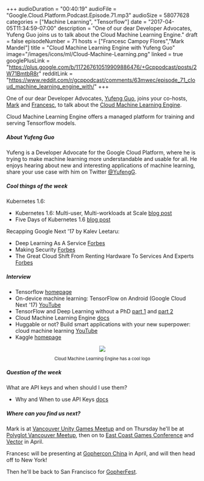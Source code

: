 +++
audioDuration = "00:40:19"
audioFile = "Google.Cloud.Platform.Podcast.Episode.71.mp3"
audioSize = 58077628
categories = ["Machine Learning", "Tensorflow"]
date = "2017-04-05T11:34:59-07:00"
description = "One of our dear Developer Advocates, Yufeng Guo joins us to talk about the Cloud Machine Learning Engine."
draft = false
episodeNumber = 71
hosts = ["Francesc Campoy Flores","Mark Mandel"]
title = "Cloud Machine Learning Engine with Yufeng Guo"
image="/images/icons/ml/Cloud-Machine-Learning.png"
linked = true
googlePlusLink = "https://plus.google.com/b/117267610519909886476/+Gcppodcast/posts/2W71BmtbR8r"
redditLink = "https://www.reddit.com/r/gcppodcast/comments/63mwec/episode_71_cloud_machine_learning_engine_with/"
+++

One of our dear Developer Advocates, [Yufeng Guo](https://twitter.com/yufengg),
joins your co-hosts,
[Mark](https://twitter.com/Neurotic) and [Francesc](https://twitter.com/francesc),
to talk about the [Cloud Machine Learning Engine](https://cloud.google.com/ml-engine/).

Cloud Machine Learning Engine offers a managed platform for training and serving Tensorflow models.

<!--more-->

##### About Yufeng Guo

Yufeng is a Developer Advocate for the Google Cloud Platform, where he is trying to make machine learning more understandable and usable for all.
He enjoys hearing about new and interesting applications of machine learning,
share your use case with him on Twitter [@YufengG](https://twitter.com/YufengG).

##### Cool things of the week

Kubernetes 1.6:

- Kubernetes 1.6: Multi-user, Multi-workloads at Scale [blog post](http://blog.kubernetes.io/2017/03/kubernetes-1.6-multi-user-multi-workloads-at-scale.html)
- Five Days of Kubernetes 1.6 [blog post](http://blog.kubernetes.io/2017/03/five-days-of-kubernetes-1.6.html)

Recapping Google Next '17 by Kalev Leetaru:

- Deep Learning As A Service [Forbes](http://www.forbes.com/sites/kalevleetaru/2017/03/24/recapping-google-next-2017-deep-learning-as-a-service/)
- Making Security [Forbes](http://www.forbes.com/sites/kalevleetaru/2017/03/20/recapping-google-next-17-making-security-seamless/)
- The Great Cloud Shift From Renting Hardware To Services And Experts [Forbes](http://www.forbes.com/sites/kalevleetaru/2017/03/17/recapping-google-next-17-the-great-cloud-shift-from-renting-hardware-to-services-and-experts/)

##### Interview

- Tensorflow [homepage](https://www.tensorflow.org)
- On-device machine learning: TensorFlow on Android (Google Cloud Next '17) [YouTube](https://youtu.be/EnFyneRScQ8)
- TensorFlow and Deep Learning without a PhD [part 1](https://www.youtube.com/watch?v=u4alGiomYP4) and [part 2](https://www.youtube.com/watch?v=fTUwdXUFfI8)
- Cloud Machine Learning Engine [docs](https://cloud.google.com/ml-engine/docs/)
- Huggable or not? Build smart applications with your new superpower: cloud machine learning [YouTube](https://www.youtube.com/watch?v=Ja2hxBAwG_0)
- Kaggle [homepage](https://www.kaggle.com/)

<div style="text-align: center">
  <a href="https://cloud.google.com/ml-engine/"><img src="/images/icons/ml/Cloud-Machine-Learning.png" style="margin: auto;"></a>
   <p style="font-size:0.8em">Cloud Machine Learning Engine has a cool logo<p>
</div>

##### Question of the week

What are API keys and when should I use them?

- Why and When to use API Keys [docs](https://cloud.google.com/endpoints/docs/when-why-api-key)

##### Where can you find us next?

Mark is at [Vancouver Unity Games Meetup](https://www.meetup.com/UnityGames/events/238574781/) 
and on Thursday he'll be at [Polyglot Vancouver Meetup](https://www.meetup.com/PolyglotVancouver/events/238312555/), then on to [East Coast Games Conference](http://ecgconf.com/) and [Vector](http://vectorconf.com/) in April.

Francesc will be presenting at [Gophercon China](http://www.bagevent.com/event/357764) in April, and will then head off to New York!

Then he'll be back to San Francisco for [GopherFest](https://www.meetup.com/golangsf/events/238748981/).
